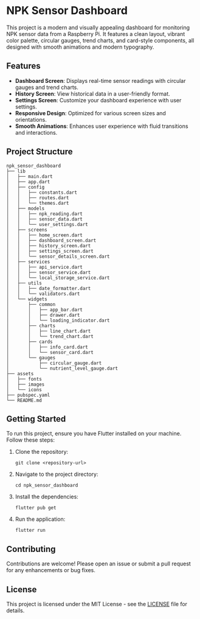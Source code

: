 # NPK Sensor Dashboard

This project is a modern and visually appealing dashboard for monitoring NPK sensor data from a Raspberry Pi. It features a clean layout, vibrant color palette, circular gauges, trend charts, and card-style components, all designed with smooth animations and modern typography.

## Features

- **Dashboard Screen**: Displays real-time sensor readings with circular gauges and trend charts.
- **History Screen**: View historical data in a user-friendly format.
- **Settings Screen**: Customize your dashboard experience with user settings.
- **Responsive Design**: Optimized for various screen sizes and orientations.
- **Smooth Animations**: Enhances user experience with fluid transitions and interactions.

## Project Structure

```
npk_sensor_dashboard
├── lib
│   ├── main.dart
│   ├── app.dart
│   ├── config
│   │   ├── constants.dart
│   │   ├── routes.dart
│   │   └── themes.dart
│   ├── models
│   │   ├── npk_reading.dart
│   │   ├── sensor_data.dart
│   │   └── user_settings.dart
│   ├── screens
│   │   ├── home_screen.dart
│   │   ├── dashboard_screen.dart
│   │   ├── history_screen.dart
│   │   ├── settings_screen.dart
│   │   └── sensor_details_screen.dart
│   ├── services
│   │   ├── api_service.dart
│   │   ├── sensor_service.dart
│   │   └── local_storage_service.dart
│   ├── utils
│   │   ├── date_formatter.dart
│   │   └── validators.dart
│   └── widgets
│       ├── common
│       │   ├── app_bar.dart
│       │   ├── drawer.dart
│       │   └── loading_indicator.dart
│       ├── charts
│       │   ├── line_chart.dart
│       │   └── trend_chart.dart
│       ├── cards
│       │   ├── info_card.dart
│       │   └── sensor_card.dart
│       └── gauges
│           ├── circular_gauge.dart
│           └── nutrient_level_gauge.dart
├── assets
│   ├── fonts
│   ├── images
│   └── icons
├── pubspec.yaml
└── README.md
```

## Getting Started

To run this project, ensure you have Flutter installed on your machine. Follow these steps:

1. Clone the repository:
   ```
   git clone <repository-url>
   ```
2. Navigate to the project directory:
   ```
   cd npk_sensor_dashboard
   ```
3. Install the dependencies:
   ```
   flutter pub get
   ```
4. Run the application:
   ```
   flutter run
   ```

## Contributing

Contributions are welcome! Please open an issue or submit a pull request for any enhancements or bug fixes.

## License

This project is licensed under the MIT License - see the [LICENSE](LICENSE) file for details.
